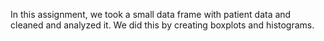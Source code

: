In this assignment, we took a small data frame with patient data and cleaned and analyzed it. We did this by creating boxplots and histograms. 
